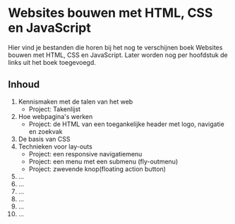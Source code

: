 # Websites bouwen met HTML, CSS en JavaScript
Hier vind je bestanden die horen bij het nog te verschijnen boek Websites bouwen met HTML, CSS en JavaScript. Later worden nog per hoofdstuk de links uit het boek toegevoegd.
## Inhoud
1. Kennismaken met de talen van het web
   * Project: Takenlijst
3. Hoe webpagina's werken
   * Project: de HTML van een toegankelijke header met logo, navigatie en zoekvak 
5. De basis van CSS
6. Technieken voor lay-outs
   * Project: een responsive navigatiemenu
   * Project: een menu met een submenu (fly-outmenu)
   * Project: zwevende knop(floating action button) 
8. ...
9. ...
10. ...
11. ...
12. ...
13. ...
